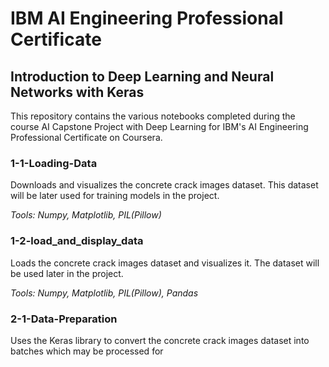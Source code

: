 # IBM AI Engineering Professional Certificate
## Introduction to Deep Learning and Neural Networks with Keras

This repository contains the various notebooks completed during the course AI Capstone Project with Deep Learning for IBM's AI Engineering Professional Certificate on Coursera.

### 1-1-Loading-Data

Downloads and visualizes the concrete crack images dataset. This dataset will be later used for training models in the project.

*Tools: Numpy, Matplotlib, PIL(Pillow)*

### 1-2-load_and_display_data

Loads the concrete crack images dataset and visualizes it. The dataset will be used later in the project.

*Tools: Numpy, Matplotlib, PIL(Pillow), Pandas*

### 2-1-Data-Preparation

Uses the Keras library to convert the concrete crack images dataset into batches which may be processed for 
